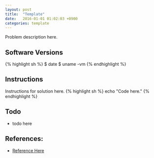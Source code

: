 ```yaml
---
layout: post
title:  "Template"
date:   2016-01-01 01:02:03 +0900
categories: template
---
```

Problem description here.

## Software Versions
{% highlight sh %}
$ date
$ uname -vm
{% endhighlight %}

## Instructions
Instructions for solution here.
{% highlight sh %}
echo "Code here."
{% endhighlight %}

## Todo
- todo here

## References:
- [Reference Here][reference]

[reference]: https://sgeos.github.io

